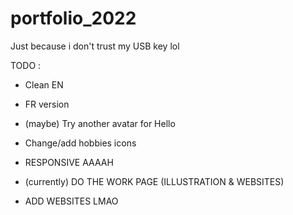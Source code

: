 # portfolio_2022
Just because i don't trust my USB key lol

TODO :
- Clean EN
- FR version
- (maybe) Try another avatar for Hello
- Change/add hobbies icons
- RESPONSIVE AAAAH

- (currently) DO THE WORK PAGE (ILLUSTRATION & WEBSITES)
- ADD WEBSITES LMAO